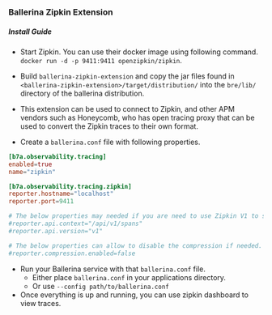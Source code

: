 ### Ballerina Zipkin Extension

##### Install Guide

- Start Zipkin. You can use their docker image using following command. `docker run -d -p 9411:9411 openzipkin/zipkin`.
- Build `ballerina-zipkin-extension` and copy the jar files found in `<ballerina-zipkin-extension>/target/distribution/`
 into the `bre/lib/` directory of the ballerina distribution.
- This extension can be used to connect to Zipkin, and other APM vendors such as Honeycomb, who has open tracing 
proxy that can be used to convert the Zipkin traces to their own format. 

- Create a `ballerina.conf` file with following properties.
```toml
[b7a.observability.tracing]
enabled=true
name="zipkin"

[b7a.observability.tracing.zipkin]
reporter.hostname="localhost"
reporter.port=9411

# The below properties may needed if you are need to use Zipkin V1 to send the APIs.
#reporter.api.context="/api/v1/spans" 
#reporter.api.version="v1"

# The below properties can allow to disable the compression if needed. By default it's enabled. 
#reporter.compression.enabled=false

```
- Run your Ballerina service with that `ballerina.conf` file.
  - Either place `ballerina.conf` in your applications directory.
  - Or use `--config path/to/ballerina.conf`
- Once everything is up and running, you can use zipkin dashboard to view traces.
